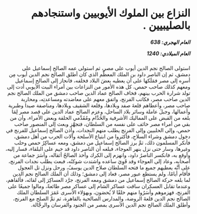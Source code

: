 <h1 dir="rtl">النزاع بين الملوك الأيوبيين واستنجادهم بالصليبيين .</h1>

<h5 dir="rtl">العام الهجري:  638

العام الميلادي: 1240

</h5>

<p dir="rtl">استولى الصالح نجم الدين أيوب على مصر، ثم استولى عمه الصالح إسماعيل على دمشق، ثم إن الناصر داود بن الملك المعظَّم الذي كان أطلق الصالح نجم الدين أيوب مِن أسرِه إلى مصر فمَلَكها على أن يعطيه بعضَ البلاد فخلفه، فانحاز إلى الصالح إسماعيل ومعهم كذلك صاحب حمص، كل هذه الأمور من النزاعات بين أمراء البيت الأيوبي أدت إلى تولد شرارة الحرب بينهم، فخاف الصالح عماد الدين صاحب دمشق من الملك الصالح نجم الدين صاحب مصر، فكاتب الفرنج، واتفق معهم على معاضدته ومساعدتِه، ومحاربة صاحب مصر، وأعطاهم قلعةَ صفد وبلادها، وقلعة الشقيف وبلادها، ومناصفة صيدا وطبرية وأعمالها، وجبلَ عاملة وسائر بلاد الساحل، وعزم الصالح عماد الدين على قصد مصر لِمَا بلغه من القبض على المماليك الأشرفية والخُدَّام ومُقَدَّمي الحلقة وبعض الأمراء، وأن من بقي من أمراء مصر خائف على نفسه من السلطان، فتجهَّز وبعث إلى المنصور صاحب حمص، وإلى الحلبيين وإلى الفرنج يطلب منهم النجدات، وأذن الصالح إسماعيل للفرنج في دخول دمشق وشراء السلاحِ، فأكثروا من ابتياع الأسلحة وآلات الحرب من أهل دمشق، فأنكر المسلمون ذلك، ثمَّ برز الصالح إسماعيل من دمشق، ومعه عساكِرُ حمص وحلب وغيرها، وسار حتى نزل بنهر العوجاء، فبلغه أن الناصر داود قد خيم على البلقاء، فسار إليه، وأوقع به، فانكسر الناصرُ داود، وانهزم إلى الكرك وأخذ الصالحُ أثقاله، وأسَرَ جماعة من أصحابه، وعاد إلى العوجاء وقد قَوِيَ ساعده واشتدت شوكتُه، فبعث يطلب نجدات الفرنج، على أنَّه يعطيهم جميع ما فتحه السلطان صلاح الدين يوسفُ، ورحل ونزل تل العجول فأقام أيامًا، ولم يستطع عبور مصر، فعاد إلى دمشق؛ وذلك أن الملك الصالح نجم الدين لما بلغه حركة الصالح إسماعيل من دمشق ومعه الفرنج، جرَّد العساكِرَ إلى لقائه، فألقاهم، وعندما تقابل العسكران ساقت عساكر الشام إلى عساكر مصر طائعةً، ومالوا جميعًا على الفرنج، فهزموهم وأسَرُوا منهم خلقًا لا يُحصَون، وبهؤلاء الأسرى عَمَرَ السلطان الملك الصالح نجم الدين قلعةَ الروضة، والمدارس الصالحية بالقاهرة، ثم تمَّ الصلح مع الفرنج، وأطلق الملك الصالح نجم الدين الأسرى بمصر من الجنود والفرسان والرجَّالة.</p></br>
